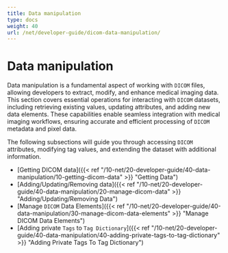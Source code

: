 ```yaml
---
title: Data manipulation
type: docs
weight: 40
url: /net/developer-guide/dicom-data-manipulation/
---
```



# Data manipulation

Data manipulation is a fundamental aspect of working with `DICOM` files, allowing developers to extract, modify, and enhance medical imaging data. This section covers essential operations for interacting with `DICOM` datasets, including retrieving existing values, updating attributes, and adding new data elements. These capabilities enable seamless integration with medical imaging workflows, ensuring accurate and efficient processing of `DICOM` metadata and pixel data.

The following subsections will guide you through accessing `DICOM` attributes, modifying tag values, and extending the dataset with additional information.

- [Getting DICOM data]({{< ref "/10-net/20-developer-guide/40-data-manipulation/10-getting-dicom-data" >}} "Getting Data")
- [Adding/Updating/Removing data]({{< ref "/10-net/20-developer-guide/40-data-manipulation/20-manage-dicom-data" >}} "Adding/Updating/Removing Data")
- [Manage `DICOM` Data Elements]({{< ref "/10-net/20-developer-guide/40-data-manipulation/30-manage-dicom-data-elements" >}} "Manage DICOM Data Elements")
- [Adding private `Tags` to `Tag Dictionary`]({{< ref "/10-net/20-developer-guide/40-data-manipulation/40-adding-private-tags-to-tag-dictionary" >}} "Adding Private Tags To Tag Dictionary")
